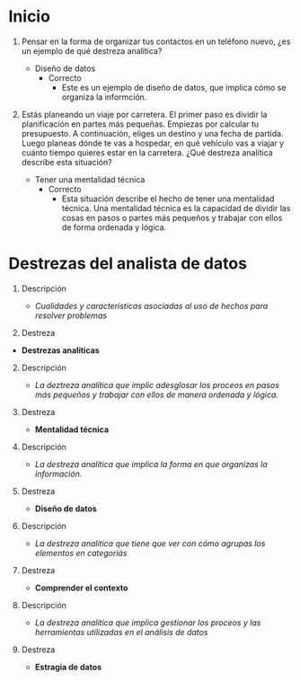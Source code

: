 # Inicio

1. Pensar en la forma de organizar tus contactos en un teléfono nuevo, ¿es un ejemplo de qué destreza analítica? 
   - Diseño de datos
     - Correcto
       - Este es un ejemplo de diseño de datos, que implica cómo se organiza la informción.

2. Estás planeando un viaje por carretera. El primer paso es dividir la planificación en partes más pequeñas. Empiezas por calcular tu presupuesto. A continuación, eliges un destino y una fecha de partida. Luego planeas dónde te vas a hospedar, en qué vehículo vas a viajar y cuánto tiempo quieres estar en la carretera. ¿Qué destreza analítica describe esta situación?
   - Tener una mentalidad técnica
     - Correcto
       - Esta situación describe el hecho de tener una mentalidad técnica. Una mentalidad técnica es la capacidad de dividir las cosas en pasos o partes más pequeños y trabajar con ellos de forma ordenada y lógica.


# Destrezas del analista de datos

1. Descripción 
   - *Cualidades y características asociadas al uso de hechos para resolver problemas*

1. Destreza 
  - **Destrezas analíticas** 

2. Descripción
   - *La deztreza analítica que implic adesglosar los proceos en pasos más pequeños y trabajar con ellos de manera ordenada y lógica.*
2. Destreza
    - **Mentalidad técnica**

3. Descripción
    - *La destreza analítica que implica la forma en que organizas la información.*
3. Destreza
    - **Diseño de datos**

4. Descripción
    - *La destreza analítica que tiene que ver con cómo agrupas los elementos en categoriás*

4. Destreza 
    - **Comprender el contexto**

5. Descripción
    - *La destreza analítica que implica gestionar los proceos y las herramientas utilizadas en el análisis de datos*

5. Destreza 
    - **Estragia de datos**



